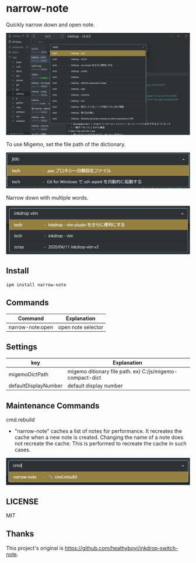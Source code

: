 # narrow-note

Quickly narrow down and open note.  

![Screenshot](https://raw.githubusercontent.com/basyura/inkdrop-narrow-note/master/images/image.png)

To use Migemo, set the file path of the dictionary.

![Screenshot](https://raw.githubusercontent.com/basyura/inkdrop-narrow-note/master/images/migemo.png)

Narrow down with multiple words.

![Screenshot](https://raw.githubusercontent.com/basyura/inkdrop-narrow-note/master/images/multi_word.png)


## Install

```
ipm install narrow-note
```

## Commands

| Command          | Explanation        |
| ---------------- | -------------------|
| narrow-note:open | open note selector |

## Settings

| key                  | Explanation                                                |
| ---------------------| -----------------------------------------------------------|
| migemoDictPath       | migemo ditionary file path. ex)  C:/js/migemo-compact-dict |
| defaultDisplayNumber | default display number                                     |

## Maintenance Commands

cmd.rebuild
* "narrow-note" caches a list of notes for performance. It recreates the cache when a new note is created. Changing the name of a note does not recreate the cache. This is performed to recreate the cache in such cases.


![Maintenance Commands ](https://raw.githubusercontent.com/basyura/inkdrop-narrow-note/master/images/maintenance_cmds.png)

## LICENSE

MIT

## Thanks

This project's original is https://github.com/heathyboyj/inkdrop-switch-note.
